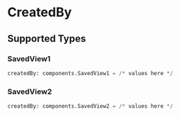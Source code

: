 # CreatedBy


## Supported Types

### SavedView1

```python
createdBy: components.SavedView1 = /* values here */
```

### SavedView2

```python
createdBy: components.SavedView2 = /* values here */
```

